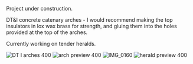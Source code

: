 Project under construction.

DT&I concrete catenary arches - I would recommend making the top insulators in lox wax brass for strength, and gluing them into the holes provided at the top of the arches.

Currently working on tender heralds.

![DT I arches 400](https://github.com/user-attachments/assets/9bf50e84-deca-4036-9af5-e40b942f115d)
![arch preview 400](https://github.com/user-attachments/assets/70f34fda-d999-4c48-8919-2c3f8b0ef818)
![IMG_0160](https://github.com/user-attachments/assets/735e7367-906c-4920-8e1e-d3d128595260)
![herald preview 400](https://github.com/user-attachments/assets/2aed820e-df66-4683-970a-0827356c431f)

